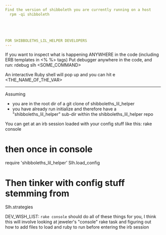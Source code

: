 ```yaml
---
Find the version of shibboleth you are currently running on a host
  rpm -qi shibboleth





FOR SHIBBOLETHS_LIL_HELPER DEVELOPERS
---
```

If you want to inspect what is happening ANYWHERE in the code (including
ERB templates in <% %> tags)
Put
  debugger
anywhere in the code, and run:
  rdebug slh <SOME_COMMAND>

An interactive Ruby shell will pop up and you can hit
  e <THE_NAME_OF_THE_VAR>


---
Assuming
  * you are in the root dir of a git clone of shibboleths_lil_helper
  * you have already run initialize and therefore have a
    "shibboleths_lil_helper" sub-dir within the 
     shibboleths_lil_helper repo

You can get at an irb session loaded with your config stuff like this:
  rake console

  # then once in console
  require 'shibboleths_lil_helper'
  Slh.load_config 

  # Then tinker with config stuff stemming from
  Slh.strategies

DEV_WISH_LIST: `rake console` should do all of these things for you, I
think this will involve looking at jeweler's "console" rake task and
figuring out how to add files to load and ruby to run before entering
the irb session
